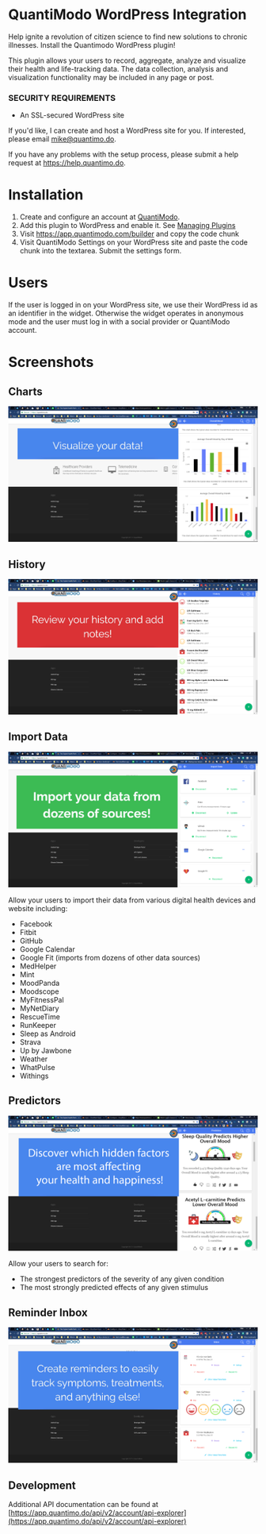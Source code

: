 # QuantiModo WordPress Integration

Help ignite a revolution of citizen science to find new solutions to chronic illnesses.  Install the Quantimodo WordPress plugin!

This plugin allows your users to record, aggregate, analyze and visualize their health and life-tracking data.
The data collection, analysis and visualization functionality may be included in any page or post.

### SECURITY REQUIREMENTS

- An SSL-secured WordPress site

If you'd like, I can create and host a WordPress site for you.  If interested, please email mike@quantimo.do.

If you have any problems with the setup process, please submit a help request at https://help.quantimo.do.

# Installation

1. Create and configure an account at [QuantiModo](https://app.quantimodo.com/builder).
2. Add this plugin to WordPress and enable it. See [Managing Plugins](https://codex.wordpress.org/Managing_Plugins)
3. Visit https://app.quantimodo.com/builder and copy the code chunk
4. Visit QuantiModo Settings on your WordPress site and paste the code chunk into the textarea. Submit the settings form.

# Users

If the user is logged in on your WordPress site, we use their WordPress id as an identifier in the widget.
Otherwise the widget operates in anonymous mode and the user must log in with a social provider or QuantiModo account.

# Screenshots
## Charts
![QuantiModo chart](https://raw.githubusercontent.com/Abolitionist-Project/QuantiModo-WordPress-Plugin/develop/assets/screenshot-1.png)

## History
![QuantiModo history](https://raw.githubusercontent.com/Abolitionist-Project/QuantiModo-WordPress-Plugin/develop/assets/screenshot-2.png)

## Import Data
![QuantiModo import](https://raw.githubusercontent.com/Abolitionist-Project/QuantiModo-WordPress-Plugin/develop/assets/screenshot-3.png)

Allow your users to import their data from various digital health devices and website including:
- Facebook
- Fitbit
- GitHub
- Google Calendar
- Google Fit (imports from dozens of other data sources)
- MedHelper
- Mint
- MoodPanda
- Moodscope
- MyFitnessPal
- MyNetDiary
- RescueTime
- RunKeeper
- Sleep as Android
- Strava
- Up by Jawbone
- Weather
- WhatPulse
- Withings

## Predictors
![QuantiModo predictors](https://raw.githubusercontent.com/Abolitionist-Project/QuantiModo-WordPress-Plugin/develop/assets/screenshot-4.png)

Allow your users to search for:
- The strongest predictors of the severity of any given condition
- The most strongly predicted effects of any given stimulus

## Reminder Inbox
![QuantiModo inbox](https://raw.githubusercontent.com/Abolitionist-Project/QuantiModo-WordPress-Plugin/develop/assets/screenshot-5.png)

## Development

Additional API documentation can be found at [https://app.quantimo.do/api/v2/account/api-explorer](https://app.quantimo.do/api/v2/account/api-explorer)